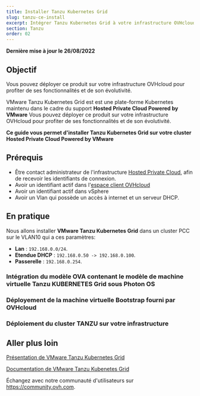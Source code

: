 ```yaml
---
title: Installer Tanzu Kubernetes Grid
slug: tanzu-ce-install
excerpt: Intégrer Tanzu Kubernetes Grid à votre infrastructure OVHcloud
section: Tanzu
order: 02
---
```


**Dernière mise à jour le 26/08/2022**

## Objectif


Vous pouvez déployer ce produit sur votre infrastructure OVHcloud pour profiter de ses fonctionnalités et de son évolutivité.

VMware Tanzu Kubernetes Grid est est une plate-forme Kubernetes maintenu dans le cadre du support **Hosted Private Cloud Powered by VMware**
Vous pouvez déployer ce produit sur votre infrastructure OVHcloud pour profiter de ses fonctionnalités et de son évolutivité.

**Ce guide vous permet d'installer Tanzu Kubernetes Grid sur votre cluster Hosted Private Cloud Powered by VMware**

## Prérequis

- Être contact administrateur de l'infrastructure [Hosted Private Cloud](https://www.ovhcloud.com/fr/enterprise/products/hosted-private-cloud/), afin de recevoir les identifiants de connexion.
- Avoir un identifiant actif dans l'[espace client OVHcloud](https://www.ovh.com/auth/?action=gotomanager&from=https://www.ovh.com/fr/&ovhSubsidiary=fr)
- Avoir un identifiant actif dans vSphere
- Avoir un Vlan qui possède un accès à internet et un serveur DHCP.

## En pratique

Nous allons installer **VMware Tanzu Kubernetes Grid** dans un cluster PCC sur le VLAN10 qui a ces paramètres:

* **Lan** : `192.168.0.0/24`.
* **Etendue DHCP** : `192.168.0.50 -> 192.168.0.100`.
* **Passerelle** : `192.168.0.254`.

### Intégration du modèle OVA contenant le modèle de machine virtuelle **Tanzu KUBERNETES Grid** sous **Photon OS**

### Déployement de la machine virtuelle **Bootstrap** fourni par OVHcloud

### Déploiement du cluster TANZU sur votre infrastructure 


## Aller plus loin

[Présentation de VMware Tanzu Kubernetes Grid](https://tanzu.vmware.com/kubernetes-grid)

[Documentation de VMware Tanzu Kubenetes Grid](https://https://docs.vmware.com/en/VMware-Tanzu-Kubernetes-Grid/index.html)

Échangez avec notre communauté d'utilisateurs sur <https://community.ovh.com>.

